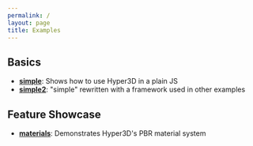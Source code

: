 ```yaml
---
permalink: /
layout: page
title: Examples
---
```


Basics
------

* **[simple](simple)**: Shows how to use Hyper3D in a plain JS
* **[simple2](simple2)**: "simple" rewritten with a framework used in other examples

Feature Showcase
----------------

* **[materials](materials)**: Demonstrates Hyper3D's PBR material system

<!--
Example Apps
------------

* **[game/fps](game_fps)**: Basic first-person shooter. Uses [PatrolJS](https://github.com/nickjanssen/PatrolJS) for AI navigation
-->